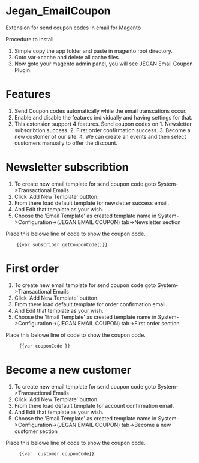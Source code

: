 # Jegan_EmailCoupon
Extension for send coupon codes in email for Magento 

  Procedure to install
  
  1. Simple copy the app folder and paste in magento root directory.
  2. Goto var->cache and delete all cache files
  3. Now goto your magento admin panel, you will see JEGAN Email Coupon Plugin.
  
# Features

  1. Send Coupon codes automatically while the email transcations occur.
  2. Enable and disable the features individually and having settings for that.
  3. This extension support 4 features. Send coupon codes on
    1. Newsletter subscribtion success.
    2. First order confirmation success.
    3. Become a new customer of our site.
    4. We can create an events and then select customers manually to offer the discount.

# Newsletter subscribtion

  1. To create new email template for send coupon code goto System->Transactional Emails
  2. Click 'Add New Template' buttton.
  3. From there load default template for newsletter success email.
  4. And Edit that template as your wish.
  5. Choose the 'Email Template' as created template name in System->Configuration->(JEGAN EMAIL COUPON) tab->Newsletter section
  
Place this belowe line of code to show the coupon code.
        
        {{var subscriber.getCouponCode()}}

# First order

  1. To create new email template for send coupon code goto System->Transactional Emails
  2. Click 'Add New Template' buttton.
  3. From there load default template for order confirmation email.
  4. And Edit that template as your wish.
  5. Choose the 'Email Template' as created template name in System->Configuration->(JEGAN EMAIL COUPON) tab->First order section
  
Place this belowe line of code to show the coupon code.
        
         {{var couponCode }}

# Become a new customer

  1. To create new email template for send coupon code goto System->Transactional Emails
  2. Click 'Add New Template' buttton.
  3. From there load default template for account confirmation email.
  4. And Edit that template as your wish.
  5. Choose the 'Email Template' as created template name in System->Configuration->(JEGAN EMAIL COUPON) tab->Become a new customer section
  
Place this belowe line of code to show the coupon code.
        
         {{var  customer.couponCode}}

